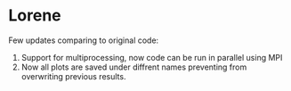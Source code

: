 # Lorene
Few updates comparing to original code:
1. Support for multiprocessing, now code can be run in parallel using MPI
2. Now all plots are saved under diffrent names preventing from overwriting previous results.
